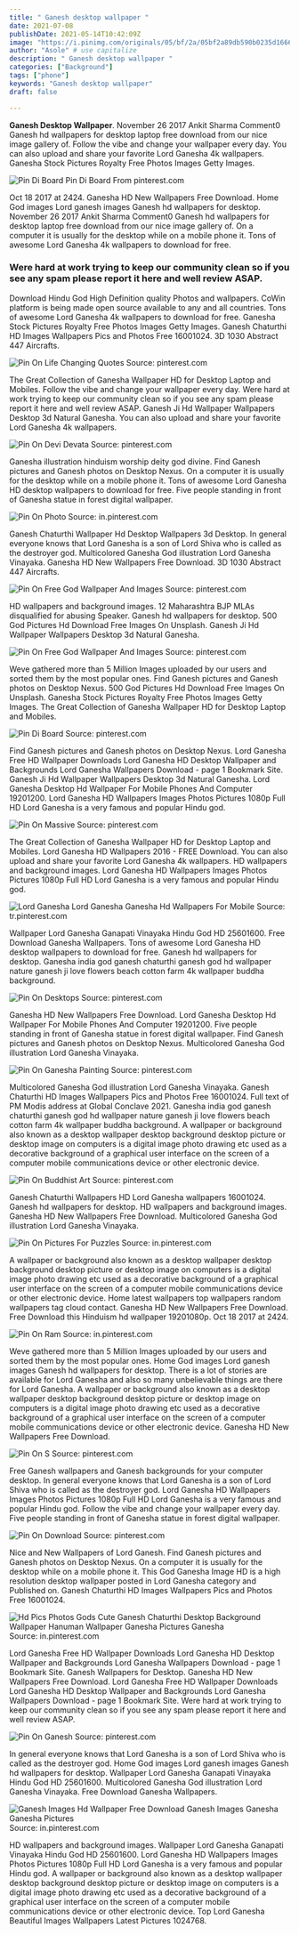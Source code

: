 ```yaml
---
title: " Ganesh desktop wallpaper "
date: 2021-07-08
publishDate: 2021-05-14T10:42:09Z
image: "https://i.pinimg.com/originals/05/bf/2a/05bf2a89db590b0235d1666b53e3a4bc.jpg"
author: "Asole" # use capitalize
description: " Ganesh desktop wallpaper "
categories: ["Background"]
tags: ["phone"]
keywords: "Ganesh desktop wallpaper"
draft: false

---
```



**Ganesh Desktop Wallpaper**. November 26 2017 Ankit Sharma Comment0 Ganesh hd wallpapers for desktop laptop free download from our nice image gallery of. Follow the vibe and change your wallpaper every day. You can also upload and share your favorite Lord Ganesha 4k wallpapers. Ganesha Stock Pictures Royalty Free Photos Images Getty Images.

![Pin Di Board](https://i.pinimg.com/originals/57/03/42/570342fa5ad4d4e3481a2d7b805721b8.jpg "Pin Di Board")
Pin Di Board From pinterest.com


Oct 18 2017 at 2424. Ganesha HD New Wallpapers Free Download. Home God images Lord ganesh images Ganesh hd wallpapers for desktop. November 26 2017 Ankit Sharma Comment0 Ganesh hd wallpapers for desktop laptop free download from our nice image gallery of. On a computer it is usually for the desktop while on a mobile phone it. Tons of awesome Lord Ganesha 4k wallpapers to download for free.

### Were hard at work trying to keep our community clean so if you see any spam please report it here and well review ASAP.

Download Hindu God High Definition quality Photos and wallpapers. CoWin platform is being made open source available to any and all countries. Tons of awesome Lord Ganesha 4k wallpapers to download for free. Ganesha Stock Pictures Royalty Free Photos Images Getty Images. Ganesh Chaturthi HD Images Wallpapers Pics and Photos Free 16001024. 3D 1030 Abstract 447 Aircrafts.


![Pin On Life Changing Quotes](https://i.pinimg.com/originals/52/8f/0c/528f0c6292d1233c549fff89897dcfe2.jpg "Pin On Life Changing Quotes")
Source: pinterest.com

The Great Collection of Ganesha Wallpaper HD for Desktop Laptop and Mobiles. Follow the vibe and change your wallpaper every day. Were hard at work trying to keep our community clean so if you see any spam please report it here and well review ASAP. Ganesh Ji Hd Wallpaper Wallpapers Desktop 3d Natural Ganesha. You can also upload and share your favorite Lord Ganesha 4k wallpapers.

![Pin On Devi Devata](https://i.pinimg.com/originals/f2/ff/95/f2ff95e3191c52105daf09a03cb22824.jpg "Pin On Devi Devata")
Source: pinterest.com

Ganesha illustration hinduism worship deity god divine. Find Ganesh pictures and Ganesh photos on Desktop Nexus. On a computer it is usually for the desktop while on a mobile phone it. Tons of awesome Lord Ganesha HD desktop wallpapers to download for free. Five people standing in front of Ganesha statue in forest digital wallpaper.

![Pin On Photo](https://i.pinimg.com/originals/4f/74/33/4f7433b1601a4cc7ec4c803542edf795.jpg "Pin On Photo")
Source: in.pinterest.com

Ganesh Chaturthi Wallpaper Hd Desktop Wallpapers 3d Desktop. In general everyone knows that Lord Ganesha is a son of Lord Shiva who is called as the destroyer god. Multicolored Ganesha God illustration Lord Ganesha Vinayaka. Ganesha HD New Wallpapers Free Download. 3D 1030 Abstract 447 Aircrafts.

![Pin On Free God Wallpaper And Images](https://i.pinimg.com/originals/f8/7d/c1/f87dc1f591d705f0959637de1acdae42.jpg "Pin On Free God Wallpaper And Images")
Source: pinterest.com

HD wallpapers and background images. 12 Maharashtra BJP MLAs disqualified for abusing Speaker. Ganesh hd wallpapers for desktop. 500 God Pictures Hd Download Free Images On Unsplash. Ganesh Ji Hd Wallpaper Wallpapers Desktop 3d Natural Ganesha.

![Pin On Free God Wallpaper And Images](https://i.pinimg.com/originals/fc/b8/17/fcb81741224b2d18d71aa9d4ef282839.jpg "Pin On Free God Wallpaper And Images")
Source: pinterest.com

Weve gathered more than 5 Million Images uploaded by our users and sorted them by the most popular ones. Find Ganesh pictures and Ganesh photos on Desktop Nexus. 500 God Pictures Hd Download Free Images On Unsplash. Ganesha Stock Pictures Royalty Free Photos Images Getty Images. The Great Collection of Ganesha Wallpaper HD for Desktop Laptop and Mobiles.

![Pin Di Board](https://i.pinimg.com/originals/57/03/42/570342fa5ad4d4e3481a2d7b805721b8.jpg "Pin Di Board")
Source: pinterest.com

Find Ganesh pictures and Ganesh photos on Desktop Nexus. Lord Ganesha Free HD Wallpaper Downloads Lord Ganesha HD Desktop Wallpaper and Backgrounds Lord Ganesha Wallpapers Download - page 1 Bookmark Site. Ganesh Ji Hd Wallpaper Wallpapers Desktop 3d Natural Ganesha. Lord Ganesha Desktop Hd Wallpaper For Mobile Phones And Computer 19201200. Lord Ganesha HD Wallpapers Images Photos Pictures 1080p Full HD Lord Ganesha is a very famous and popular Hindu god.

![Pin On Massive](https://i.pinimg.com/originals/97/f3/00/97f3009ccee6670bd85f18dcb9f73de3.jpg "Pin On Massive")
Source: pinterest.com

The Great Collection of Ganesha Wallpaper HD for Desktop Laptop and Mobiles. Lord Ganesha HD Wallpapers 2016 - FREE Download. You can also upload and share your favorite Lord Ganesha 4k wallpapers. HD wallpapers and background images. Lord Ganesha HD Wallpapers Images Photos Pictures 1080p Full HD Lord Ganesha is a very famous and popular Hindu god.

![Lord Ganesha Lord Ganesha Ganesha Hd Wallpapers For Mobile](https://i.pinimg.com/originals/de/02/8f/de028f352622ca01ce038d4d574019cc.jpg "Lord Ganesha Lord Ganesha Ganesha Hd Wallpapers For Mobile")
Source: tr.pinterest.com

Wallpaper Lord Ganesha Ganapati Vinayaka Hindu God HD 25601600. Free Download Ganesha Wallpapers. Tons of awesome Lord Ganesha HD desktop wallpapers to download for free. Ganesh hd wallpapers for desktop. Ganesha india god ganesh chaturthi ganesh god hd wallpaper nature ganesh ji love flowers beach cotton farm 4k wallpaper buddha background.

![Pin On Desktops](https://i.pinimg.com/originals/85/83/2b/85832be5a3e42c5d7113d5ce4d4d7625.jpg "Pin On Desktops")
Source: pinterest.com

Ganesha HD New Wallpapers Free Download. Lord Ganesha Desktop Hd Wallpaper For Mobile Phones And Computer 19201200. Five people standing in front of Ganesha statue in forest digital wallpaper. Find Ganesh pictures and Ganesh photos on Desktop Nexus. Multicolored Ganesha God illustration Lord Ganesha Vinayaka.

![Pin On Ganesha Painting](https://i.pinimg.com/originals/da/90/1d/da901dbf8a19bc9752d61d0acb613fd5.jpg "Pin On Ganesha Painting")
Source: pinterest.com

Multicolored Ganesha God illustration Lord Ganesha Vinayaka. Ganesh Chaturthi HD Images Wallpapers Pics and Photos Free 16001024. Full text of PM Modis address at Global Conclave 2021. Ganesha india god ganesh chaturthi ganesh god hd wallpaper nature ganesh ji love flowers beach cotton farm 4k wallpaper buddha background. A wallpaper or background also known as a desktop wallpaper desktop background desktop picture or desktop image on computers is a digital image photo drawing etc used as a decorative background of a graphical user interface on the screen of a computer mobile communications device or other electronic device.

![Pin On Buddhist Art](https://i.pinimg.com/originals/4b/04/65/4b04650e7a8cf9752b0a94ca697c5ba3.jpg "Pin On Buddhist Art")
Source: pinterest.com

Ganesh Chaturthi Wallpapers HD Lord Ganesha wallpapers 16001024. Ganesh hd wallpapers for desktop. HD wallpapers and background images. Ganesha HD New Wallpapers Free Download. Multicolored Ganesha God illustration Lord Ganesha Vinayaka.

![Pin On Pictures For Puzzles](https://i.pinimg.com/originals/68/ae/25/68ae2528be08daf4a69292c6d6614207.jpg "Pin On Pictures For Puzzles")
Source: in.pinterest.com

A wallpaper or background also known as a desktop wallpaper desktop background desktop picture or desktop image on computers is a digital image photo drawing etc used as a decorative background of a graphical user interface on the screen of a computer mobile communications device or other electronic device. Home latest wallpapers top wallpapers random wallpapers tag cloud contact. Ganesha HD New Wallpapers Free Download. Free Download this Hinduism hd wallpaper 19201080p. Oct 18 2017 at 2424.

![Pin On Ram](https://i.pinimg.com/originals/05/c1/3a/05c13ac2f60b7c33ab42f09d348ccfbc.jpg "Pin On Ram")
Source: in.pinterest.com

Weve gathered more than 5 Million Images uploaded by our users and sorted them by the most popular ones. Home God images Lord ganesh images Ganesh hd wallpapers for desktop. There is a lot of stories are available for Lord Ganesha and also so many unbelievable things are there for Lord Ganesha. A wallpaper or background also known as a desktop wallpaper desktop background desktop picture or desktop image on computers is a digital image photo drawing etc used as a decorative background of a graphical user interface on the screen of a computer mobile communications device or other electronic device. Ganesha HD New Wallpapers Free Download.

![Pin On S](https://i.pinimg.com/originals/6b/76/4e/6b764e9970b459af81f070ce1096d11e.jpg "Pin On S")
Source: pinterest.com

Free Ganesh wallpapers and Ganesh backgrounds for your computer desktop. In general everyone knows that Lord Ganesha is a son of Lord Shiva who is called as the destroyer god. Lord Ganesha HD Wallpapers Images Photos Pictures 1080p Full HD Lord Ganesha is a very famous and popular Hindu god. Follow the vibe and change your wallpaper every day. Five people standing in front of Ganesha statue in forest digital wallpaper.

![Pin On Download](https://i.pinimg.com/originals/18/eb/e6/18ebe6c10156f890af2440f5b1b7bc9c.png "Pin On Download")
Source: pinterest.com

Nice and New Wallpapers of Lord Ganesh. Find Ganesh pictures and Ganesh photos on Desktop Nexus. On a computer it is usually for the desktop while on a mobile phone it. This God Ganesha Image HD is a high resolution desktop wallpaper posted in Lord Ganesha category and Published on. Ganesh Chaturthi HD Images Wallpapers Pics and Photos Free 16001024.

![Hd Pics Photos Gods Cute Ganesh Chaturthi Desktop Background Wallpaper Hanuman Wallpaper Ganesha Pictures Ganesha](https://i.pinimg.com/originals/08/e4/cb/08e4cb3845234d3d778a19756c72eab7.jpg "Hd Pics Photos Gods Cute Ganesh Chaturthi Desktop Background Wallpaper Hanuman Wallpaper Ganesha Pictures Ganesha")
Source: in.pinterest.com

Lord Ganesha Free HD Wallpaper Downloads Lord Ganesha HD Desktop Wallpaper and Backgrounds Lord Ganesha Wallpapers Download - page 1 Bookmark Site. Ganesh Wallpapers for Desktop. Ganesha HD New Wallpapers Free Download. Lord Ganesha Free HD Wallpaper Downloads Lord Ganesha HD Desktop Wallpaper and Backgrounds Lord Ganesha Wallpapers Download - page 1 Bookmark Site. Were hard at work trying to keep our community clean so if you see any spam please report it here and well review ASAP.

![Pin On Ganesh](https://i.pinimg.com/originals/5e/6a/15/5e6a15d012d50f8774b88498a4f41f9b.jpg "Pin On Ganesh")
Source: pinterest.com

In general everyone knows that Lord Ganesha is a son of Lord Shiva who is called as the destroyer god. Home God images Lord ganesh images Ganesh hd wallpapers for desktop. Wallpaper Lord Ganesha Ganapati Vinayaka Hindu God HD 25601600. Multicolored Ganesha God illustration Lord Ganesha Vinayaka. Free Download Ganesha Wallpapers.

![Ganesh Images Hd Wallpaper Free Download Ganesh Images Ganesha Ganesha Pictures](https://i.pinimg.com/originals/05/bf/2a/05bf2a89db590b0235d1666b53e3a4bc.jpg "Ganesh Images Hd Wallpaper Free Download Ganesh Images Ganesha Ganesha Pictures")
Source: in.pinterest.com

HD wallpapers and background images. Wallpaper Lord Ganesha Ganapati Vinayaka Hindu God HD 25601600. Lord Ganesha HD Wallpapers Images Photos Pictures 1080p Full HD Lord Ganesha is a very famous and popular Hindu god. A wallpaper or background also known as a desktop wallpaper desktop background desktop picture or desktop image on computers is a digital image photo drawing etc used as a decorative background of a graphical user interface on the screen of a computer mobile communications device or other electronic device. Top Lord Ganesha Beautiful Images Wallpapers Latest Pictures 1024768.

